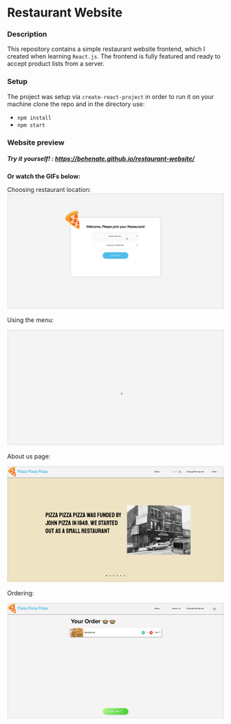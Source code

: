 # Restaurant Website

### Description

This repository contains a simple restaurant website frontend, which I created when learning `React.js`. The frontend is fully featured and ready to accept product lists from a server.

### Setup

The project was setup via `create-react-project` in order to run it on your machine clone the repo and in the directory use:

- `npm install`
- `npm start`

### Website preview

##### Try it yourself! : https://behenate.github.io/restaurant-website/

**Or watch the GIFs below:**

Choosing restaurant location:![demo1](demo_images/demo1.gif)

Using the menu:

![demo2h](demo_images/demo2h.gif)

About us page:

![demo3](demo_images/demo3.gif)

Ordering:

![demo4](demo_images/demo4.gif)



